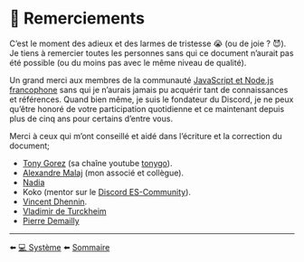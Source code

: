 # 💖 Remerciements

C’est le moment des adieux et des larmes de tristesse 😭 (ou de joie ? 😈). Je tiens à remercier toutes les personnes sans qui ce document n’aurait pas été possible (ou du moins pas avec le même niveau de qualité).

Un grand merci aux membres de la communauté [JavaScript et Node.js francophone](https://github.com/ES-Community/Code-of-conduct) sans qui je n’aurais jamais pu acquérir tant de connaissances et références. Quand bien même, je suis le fondateur du Discord, je ne peux qu’être honoré de votre participation quotidienne et ce maintenant depuis plus de cinq ans pour certains d’entre vous.

Merci à ceux qui m’ont conseillé et aidé dans l’écriture et la correction du document;

- [Tony Gorez](https://www.linkedin.com/in/tonygorez/) (sa chaîne youtube [tonygo](https://www.youtube.com/channel/UC0yiy-XPDRVAgLaAiA8kvrQ)).
- [Alexandre Malaj](https://www.linkedin.com/in/alexandre-malaj-6062b0a6/) (mon associé et collègue).
- [Nadia](https://www.linkedin.com/in/nadiamedkouri/)
- Koko (mentor sur le [Discord ES-Community](https://github.com/ES-Community/Code-of-conduct)).
- [Vincent Dhennin](https://www.linkedin.com/in/vincentdhennin/).
- [Vladimir de Turckheim](https://twitter.com/poledesfetes)
- [Pierre Demailly](https://www.linkedin.com/in/pierre-demailly/)

---

⬅️ [💻 Système](../12-system/1-system.md)
⬅️ [Sommaire](../../README.md)
